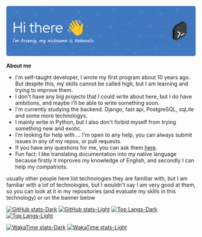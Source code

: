 <p align="center"><a href="https://github.com/Neburalis"><img src="./images/github-header-image.png" /></a></p>

__About me__
- I'm self-taught developer, I wrote my first program about 10 years ago. But despite this, my skills cannot be called high, but I am learning and trying to improve them.
- I don't have any big projects that I could write about here, but I do have ambitions, and maybe I'll be able to write something soon.
- I'm currently studying the backend. Django, fast api, PostgreSQL, sqLite and some more technologys.
- I mainly write in Python, but I also don't forbid myself from trying something new and exotic.
- I’m looking for help with ... I'm open to any help, you can always submit issues in any of my repos, or pull requests.
- If you have any questions for me, you can ask them [here](https://github.com/Neburalis/Neburalis/issues).
- Fun fact: I like translating documentation into my native language because firstly it improves my knowledge of English, and secondly I can help my compatriots.

usually other people here list technologies they are familiar with, but I am familiar with a lot of technologies, but I wouldn't say I am very good at them, so you can look at it in my repositories (and evaluate my skills in this technology) or on the banner below

[![GitHub stats-Dark](https://github-readme-stats.vercel.app/api?username=Neburalis&show_icons=true&theme=dark#gh-dark-mode-only)](https://github.com/Neburalis#gh-dark-mode-only)
[![GitHub stats-Light](https://github-readme-stats.vercel.app/api?username=Neburalis&show_icons=true&theme=default#gh-light-mode-only)](https://github.com/Neburalis#gh-light-mode-only)
[![Top Langs-Dark](https://github-readme-stats.vercel.app/api/top-langs/?username=Neburalis&layout=compact&exclude_repo=pumpkin&langs_count=8&theme=dark#gh-dark-mode-only)](https://github.com/Neburalis#gh-dark-mode-only)
[![Top Langs-Light](https://github-readme-stats.vercel.app/api/top-langs/?username=Neburalis&layout=compact&exclude_repo=pumpkin&langs_count=8&theme=default#gh-light-mode-only)](https://github.com/Neburalis#gh-light-mode-only)

[![WakaTime stats-Dark](https://github-readme-stats.vercel.app/api/wakatime?username=Neburalis\&layout=compact&theme=dark#gh-dark-mode-only)](https://github.com/Neburalis#gh-dark-mode-only)
[![WakaTime stats-Light](https://github-readme-stats.vercel.app/api/wakatime?username=Neburalis\&layout=compact&theme=default#gh-light-mode-only)](https://github.com/Neburalis#gh-light-mode-only)


<!--sdf
[![Hello](./images/github-header-image.png)](github.com/Neburalis)
**Neburalis/Neburalis** is a ✨ _special_ ✨ repository because its `README.md` (this file) appears on your GitHub profile.

Here are some ideas to get you started:

- 🔭 I’m currently working on ...
- 🌱 I’m currently learning ...
- 👯 I’m looking to collaborate on ...
- 🤔 I’m looking for help with ...
- 💬 Ask me about ...
- 📫 How to reach me: ...
- 😄 Pronouns: ...
- ⚡ Fun fact: ...
-->
